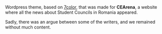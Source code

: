 Wordpress theme, based on [7color](http://wordpress.org/extend/themes/7color), that was made for **CEArena**, a website where all the news about Student Councils in Romania appeared.

Sadly, there was an argue between some of the writers, and we remained without much content.
